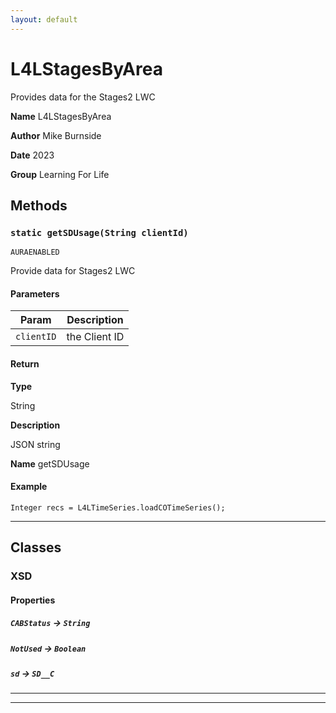 ```yaml
---
layout: default
---
```

# L4LStagesByArea

Provides data for the Stages2 LWC


**Name** L4LStagesByArea


**Author** Mike Burnside


**Date** 2023


**Group** Learning For Life

## Methods
### `static getSDUsage(String clientId)`

`AURAENABLED`

Provide data for Stages2 LWC

#### Parameters

|Param|Description|
|---|---|
|`clientID`|the Client ID|

#### Return

**Type**

String

**Description**

JSON string


**Name** getSDUsage

#### Example
```apex
Integer recs = L4LTimeSeries.loadCOTimeSeries();
```


---
## Classes
### XSD
#### Properties

##### `CABStatus` → `String`


##### `NotUsed` → `Boolean`


##### `sd` → `SD__C`


---

---
